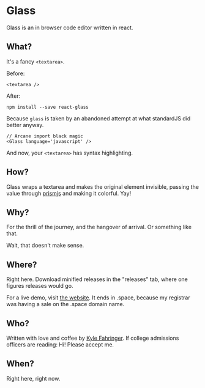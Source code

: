 # Glass

Glass is an in browser code editor written in react.

## What?

It's a fancy `<textarea>`.

Before:

```
<textarea />
```

After:

```
npm install --save react-glass
```

Because `glass` is taken by an abandoned attempt at what standardJS did better anyway.

```
// Arcane import black magic
<Glass language='javascript' />
```

And now, your `<textarea>` has syntax highlighting.

## How?

Glass wraps a textarea and makes the original element invisible, passing the value
through [prismjs](http://prismjs.com) and making it colorful. Yay!

## Why?

For the thrill of the journey, and the hangover of arrival. Or something like that.

Wait, that doesn't make sense.

## Where?

Right here. Download minified releases in the "releases" tab, where one figures
releases would go.

For a live demo, visit [the website](https://glass.blvd.space). It ends in .space,
because my registrar was having a sale on the .space domain name.

## Who?

Written with love and coffee by [Kyle Fahringer](https://vulpine.me). If college
admissions officers are reading: Hi! Please accept me.

## When?

Right here, right now.
